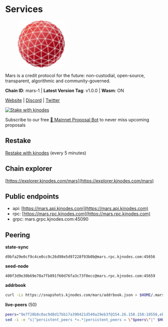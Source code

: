 # Services

<figure><img src="https://raw.githubusercontent.com/kj89/cosmos-images/main/logos/mars.png" width="150" alt=""><figcaption></figcaption></figure>

Mars is a credit protocol for the future: non-custodial,  open-source, transparent, algorithmic and community-governed.

**Chain ID**: mars-1 | **Latest Version Tag**: v1.0.0 | **Wasm**: ON

[Website](https://marsprotocol.io) | [Discord](https://discord.gg/marsprotocol) | [Twitter](https://twitter.com/mars_protocol)

[![Stake with kjnodes](https://i.ibb.co/cr44Q8j/button-stake-with-kjnodes.png)](https://restake.app/mars/marsvaloper1p9t4gr40rnpdwqacxgcqp7ffrfw908nu020g4n)

Subscribe to our free [🤖 Mainnet Proposal Bot](https://t.me/kjnodes_proposal_bot) to never miss upcoming proposals

## Restake

[Restake with kjnodes](https://restake.app/mars/marsvaloper1p9t4gr40rnpdwqacxgcqp7ffrfw908nu020g4n) (every 5 minutes)
## Chain explorer
[https://explorer.kjnodes.com/mars](https://explorer.kjnodes.com/mars)

## Public endpoints

* api: [https://mars.api.kjnodes.com](https://mars.api.kjnodes.com)
* rpc: [https://mars.rpc.kjnodes.com](https://mars.rpc.kjnodes.com)
* grpc: mars.grpc.kjnodes.com:45090

## Peering

**state-sync**

```text
d9bfa29e0cf9c4ce0cc9c26d98e5d97228f93b0b@mars.rpc.kjnodes.com:45656
```

**seed-node**

```text
400f3d9e30b69e78a7fb891f60d76fa3c73f0ecc@mars.rpc.kjnodes.com:45659
```

**addrbook**
```bash
curl -Ls https://snapshots.kjnodes.com/mars/addrbook.json > $HOME/.mars/config/addrbook.json
```

**live-peers** (50)
```bash
peers="9e7f28b8c0ac9d8d17bb17a390421d540a29eb3f@154.26.158.158:18556,ebc272824924ea1a27ea3183dd0b9ba713494f83@185.16.39.158:27056,89757803f40da51678451735445ad40d5b15e059@169.155.44.75:26656,04bd5d9511f40dd4bec23cc261d7838d9f8326cf@213.32.24.201:26656,76969af1bccdd4dcc511741b171c3d4ccb837ba6@146.59.85.223:18556,7583038c5f21ef6ddb60692469cfd80c97dd585d@88.218.224.126:26656,d9bfa29e0cf9c4ce0cc9c26d98e5d97228f93b0b@65.109.88.38:45656,84f821d36d45cc0cdaa4ff05297e888bb0d9de8f@85.237.193.111:26656,73be725377cc966d8da48f751085de4d1581b391@185.242.112.32:27651,905157b5cc774bb0ebbc79c040bead1adf5df58b@131.153.203.225:26656,c3763808d3ed05c475b8a31cdd97fc522c088f4f@162.55.245.149:12020,7bcc2e490b6aa2536d68de0881cba2ee7134840c@139.59.8.48:26130,ef7c6b0f2ddfcef34a7f36681eaa8159be83b71f@178.128.28.236:26656,7f4be5f7db9b920e965197b65974f0e1e64749e4@144.126.128.128:26656,ca5a76c51bbbc57f839e6ed08953d3926eaa6e5b@34.107.88.136:26656,c46be592341987eae20ac681cb08d2abcc02ab9a@137.74.4.20:2000,52f792239ee6098457ecf1ff7402cd0b2529cea1@178.62.12.19:26656,d933a425e567c28b4695acbbf0d6cfa6c68cf0c5@65.108.72.156:26656,8bdf870e0eece71e1a09a80f5995d6d5e830c763@65.109.106.169:26656,d2a2c21754be65ad4a4f1de1f6163f681a6e8af8@192.99.44.79:18556,be494851610016cff8853796a99c3ad46d8d1b5b@65.108.76.242:36095,e61f11c5b03400d3a99c066f951ed0888a2b64af@65.108.238.103:18556,b88814bddfccd85289d7201bfd6fc6c4b3342ab2@178.162.165.193:36095,d10e5704f3c8e9dd6ef42445e4b88bb57d0a8289@65.108.8.247:18556,be7d56127ef887d095b2f55f09be5fee1969d922@146.59.52.48:18095,9c0c747a44919d645f74354fbe095337630b9eee@37.252.184.228:26656,62246c0c33a1a5a9f0fb4b40ab45db39cab5c44f@165.22.199.234:26130,12fff858dcda2d5de4886f623c2b943d8b389201@52.203.129.175:26656,6b16855f89284da99b5637b93dada66c00430a33@51.91.219.141:30003,59bb909c57664fafe88bf1b6924769c15a769ba4@65.108.125.236:3000,9cb92702727bc5f3d40154e625b9553a04f4d649@65.109.104.72:18556,1616af7456f519a0f2360adcad45d4bb9d39c92d@146.59.85.222:26656,a57468bf54407d75dee78b0cb6612805c4ac83e1@45.85.147.42:13656,c0e6bf4193accabc14171ce163e704dcec5ea5df@51.91.215.170:36095,d0dbb50a474888b8bed04bf8a23ac6b8bae443ee@5.79.79.80:18095,6cceba286b498d4a1931f85e35ea0fa433373057@134.65.195.230:26656,5ffee90e41903f6fba29dc75446d536a02d626fe@65.108.232.150:18095,918041a30cfbf00e3bcff76faaceb3ccc3fe5032@162.19.89.8:18556,04c687dea43de3f30df5672b30b061789a0cf8e8@144.202.72.17:26606,02af6ac6bc2b3c826fe6d8a2b576d417df93ec7c@35.90.134.158:30656,ec6ca9bf7efb2f9d23631c07fed4eb0f45c9758a@45.141.122.178:26656,530b1964bc17bca6457311f1c2d5a2f3d25b297a@51.81.155.97:18556,969af6a39a0f7e8a17b92d90888360ad92248626@65.108.132.107:2000,e1b058e5cfa2b836ddaa496b10911da62dcf182e@65.21.136.170:55656,f6eddb5f6ef49a1a2007e586da4755b2b2081b3d@51.89.6.150:20656,c124ce0b508e8b9ed1c5b6957f362225659b5343@169.155.45.189:26656,471518432477e31ea348af246c0b54095d41352c@169.155.47.57:26656,7a9560de3e7df9d4e193d512b3a9e23e13f18e4a@141.95.154.21:26656,6cbdee8a3fd9dc83b8296275c96e5372dbc3b143@148.113.159.123:26656,3e6c451451ea141120837bfb4f90e3ed85def448@57.128.20.184:42656"
sed -i -e "s|^persistent_peers *=.*|persistent_peers = \"$peers\"|" $HOME/.mars/config/config.toml
```
